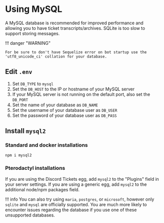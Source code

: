 # Using MySQL

A MySQL database is recommended for improved performance and allowing you to have ticket transcripts/archives. SQLite is too slow to support storing messages.

!!! danger "WARNING" 

	For be sure to don't have Sequelize error on bot startup use the 'utf8_unicode_ci' collation for your database.

## Edit `.env`

1. Set `DB_TYPE` to `mysql`
2. Set the `DB_HOST` to the IP or hostname of your MySQL server
3. If your MySQL server is not running on the default port, also set the `DB_PORT`
4. Set the name of your database as `DB_NAME`
5. Set the username of your database user as `DB_USER`
5. Set the password of your database user as `DB_PASS`

## Install `mysql2`

### Standard and docker installations

```bash
npm i mysql2
```

### Pterodactyl installations

If you are using the Discord Tickets egg, add `mysql2` to the "Plugins" field in your server settings.
If you are using a generic egg, add `mysql2` to the additional node/npm packages field.

!!! info
	You can also try using `maria`, `postgres`, or `microsoft`, however only `sqlite` and `mysql` are officially supported. You are much more likely to encounter issues regarding the database if you use one of these unsupported databases.
